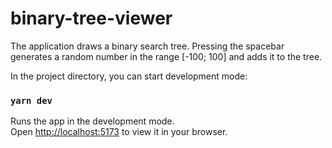 # binary-tree-viewer
The application draws a binary search tree. Pressing the spacebar generates a random number in the range [-100; 100] and adds it to the tree.

In the project directory, you can start development mode:

### `yarn dev`

Runs the app in the development mode.\
Open [http://localhost:5173](http://localhost:5173) to view it in your browser.
